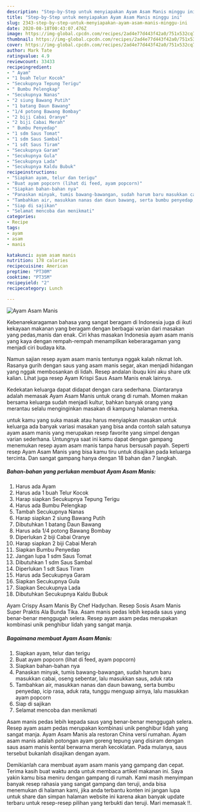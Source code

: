 ```yaml
---
description: "Step-by-Step untuk menyiapakan Ayam Asam Manis minggu ini"
title: "Step-by-Step untuk menyiapakan Ayam Asam Manis minggu ini"
slug: 2343-step-by-step-untuk-menyiapakan-ayam-asam-manis-minggu-ini
date: 2020-08-18T00:43:07.476Z
image: https://img-global.cpcdn.com/recipes/2ad4e77d443f42a0/751x532cq70/ayam-asam-manis-foto-resep-utama.jpg
thumbnail: https://img-global.cpcdn.com/recipes/2ad4e77d443f42a0/751x532cq70/ayam-asam-manis-foto-resep-utama.jpg
cover: https://img-global.cpcdn.com/recipes/2ad4e77d443f42a0/751x532cq70/ayam-asam-manis-foto-resep-utama.jpg
author: Mark Tate
ratingvalue: 4.9
reviewcount: 33433
recipeingredient:
- " Ayam"
- "1 buah Telur Kocok"
- "Secukupnya Tepung Terigu"
- " Bumbu Pelengkap"
- "Secukupnya Nanas"
- "2 siung Bawang Putih"
- "1 batang Daun Bawang"
- "1/4 potong Bawang Bombay"
- "2 biji Cabai Oranye"
- "2 biji Cabai Merah"
- " Bumbu Penyedap"
- "1 sdm Saus Tomat"
- "1 sdm Saus Sambal"
- "1 sdt Saus Tiram"
- "Secukupnya Garam"
- "Secukupnya Gula"
- "Secukupnya Lada"
- "Secukupnya Kaldu Bubuk"
recipeinstructions:
- "Siapkan ayam, telur dan terigu"
- "Buat ayam popcorn (lihat di feed, ayam popcorn)"
- "Siapkan bahan-bahan nya"
- "Panaskan minyak, tumis bawang-bawangan, sudah harum baru masukkan cabai, oseng sebentar, lalu masukkan saus, aduk rata"
- "Tambahkan air, masukkan nanas dan daun bawang, serta bumbu penyedap, icip rasa, aduk rata, tunggu menguap airnya, lalu masukkan ayam popcorn"
- "Siap di sajikan"
- "Selamat mencoba dan menikmati"
categories:
- Recipe
tags:
- ayam
- asam
- manis

katakunci: ayam asam manis 
nutrition: 178 calories
recipecuisine: American
preptime: "PT30M"
cooktime: "PT35M"
recipeyield: "2"
recipecategory: Lunch

---
```



![Ayam Asam Manis](https://img-global.cpcdn.com/recipes/2ad4e77d443f42a0/751x532cq70/ayam-asam-manis-foto-resep-utama.jpg)

Kebenarekaragaman bahasa yang sangat beragam di Indonesia juga di ikuti kekayaan makanan yang beragam dengan berbagai varian dari masakan yang pedas,manis dan enak. Ciri khas masakan Indonesia ayam asam manis yang kaya dengan rempah-rempah menampilkan keberaragaman yang menjadi ciri budaya kita.


Namun sajian resep ayam asam manis tentunya nggak kalah nikmat loh. Rasanya gurih dengan saus yang asam manis segar, akan menjadi hidangan yang nggak membosankan di lidah. Resep andalan ibuqu kini aku share utk kalian. Lihat juga resep Ayam Krispi Saus Asam Manis enak lainnya.

Kedekatan keluarga dapat didapat dengan cara sederhana. Diantaranya adalah memasak Ayam Asam Manis untuk orang di rumah. Momen makan bersama keluarga sudah menjadi kultur, bahkan banyak orang yang merantau selalu menginginkan masakan di kampung halaman mereka.

untuk kamu yang suka masak atau harus menyiapkan masakan untuk keluarga ada banyak variasi masakan yang bisa anda contoh salah satunya ayam asam manis yang merupakan resep favorite yang simpel dengan varian sederhana. Untungnya saat ini kamu dapat dengan gampang menemukan resep ayam asam manis tanpa harus bersusah payah.
Seperti resep Ayam Asam Manis yang bisa kamu tiru untuk disajikan pada keluarga tercinta. Dan sangat gampang hanya dengan 18 bahan dan 7 langkah.


<!--inarticleads1-->

##### Bahan-bahan yang perlukan membuat Ayam Asam Manis:

1. Harus ada  Ayam
1. Harus ada 1 buah Telur Kocok
1. Harap siapkan Secukupnya Tepung Terigu
1. Harus ada  Bumbu Pelengkap
1. Tambah Secukupnya Nanas
1. Harap siapkan 2 siung Bawang Putih
1. Dibutuhkan 1 batang Daun Bawang
1. Harus ada 1/4 potong Bawang Bombay
1. Diperlukan 2 biji Cabai Oranye
1. Harap siapkan 2 biji Cabai Merah
1. Siapkan  Bumbu Penyedap
1. Jangan lupa 1 sdm Saus Tomat
1. Dibutuhkan 1 sdm Saus Sambal
1. Diperlukan 1 sdt Saus Tiram
1. Harus ada Secukupnya Garam
1. Siapkan Secukupnya Gula
1. Siapkan Secukupnya Lada
1. Dibutuhkan Secukupnya Kaldu Bubuk


Ayam Crispy Asam Manis By Chef Hadychan. Resep Sosis Asam Manis Super Praktis Ala Bunda Tika. Asam manis pedas lebih kepada saus yang benar-benar menggugah selera. Resep ayam asam pedas merupakan kombinasi unik penghibur lidah yang sangat manja. 

<!--inarticleads2-->

##### Bagaimana membuat  Ayam Asam Manis:

1. Siapkan ayam, telur dan terigu
1. Buat ayam popcorn (lihat di feed, ayam popcorn)
1. Siapkan bahan-bahan nya
1. Panaskan minyak, tumis bawang-bawangan, sudah harum baru masukkan cabai, oseng sebentar, lalu masukkan saus, aduk rata
1. Tambahkan air, masukkan nanas dan daun bawang, serta bumbu penyedap, icip rasa, aduk rata, tunggu menguap airnya, lalu masukkan ayam popcorn
1. Siap di sajikan
1. Selamat mencoba dan menikmati


Asam manis pedas lebih kepada saus yang benar-benar menggugah selera. Resep ayam asam pedas merupakan kombinasi unik penghibur lidah yang sangat manja. Ayam Asam Manis ala restoran China versi rumahan. Ayam asam manis adalah potongan ayam goreng tepung yang disiram dengan saus asam manis kental berwarna merah kecoklatan. Pada mulanya, saus tersebut bukanlah disajikan dengan ayam. 

Demikianlah cara membuat ayam asam manis yang gampang dan cepat. Terima kasih buat waktu anda untuk membaca artikel makanan ini. Saya yakin kamu bisa meniru dengan gampang di rumah. Kami masih menyimpan banyak resep rahasia yang sangat gampang dan teruji, anda bisa menemukan di halaman kami, jika anda terbantu konten ini jangan lupa untuk share dan simpan halaman website ini karena akan banyak update terbaru untuk resep-resep pilihan yang terbukti dan teruji. Mari memasak !!. 
